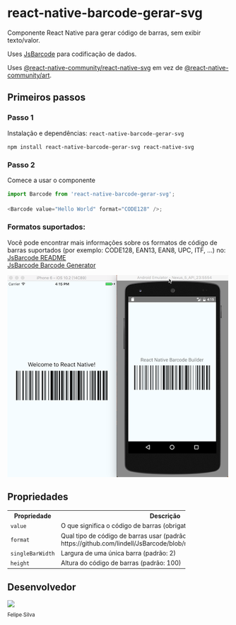 # react-native-barcode-gerar-svg

Componente React Native para gerar código de barras, sem exibir texto/valor.

Uses [JsBarcode](https://github.com/lindell/JsBarcode) para codificação de dados.

Uses [@react-native-community/react-native-svg](https://github.com/react-native-community/react-native-svg) em vez de [@react-native-community/art](https://github.com/react-native-community/art).

## Primeiros passos

### Passo 1

Instalação e dependências: `react-native-barcode-gerar-svg`

    npm install react-native-barcode-gerar-svg react-native-svg

### Passo 2

Comece a usar o componente

```javascript
import Barcode from 'react-native-barcode-gerar-svg';

<Barcode value="Hello World" format="CODE128" />;
```

### Formatos suportados:

Você pode encontrar mais informações sobre os formatos de código de barras suportados (por exemplo: CODE128, EAN13, EAN8, UPC, ITF, ...) no: 
[JsBarcode README](https://github.com/lindell/JsBarcode#supported-barcodes)  
[JsBarcode Barcode Generator](https://lindell.me/JsBarcode/generator/)

![](./images/example.png)

## Propriedades

<table style="width:80%">
  <tr>
    <th>Propriedade</th>
    <th>Descrição</th>
  </tr>
  <tr>
    <td><code>value</code></td>
    <td>O que significa o código de barras (obrigatório).</td>
  </tr>
  <tr>
    <td><code>format</code></td>
    <td>Qual tipo de código de barras usar (padrão: CODE128). https://github.com/lindell/JsBarcode/blob/master/src/barcodes/index.js</td>
  </tr>
  <tr>
    <td><code>singleBarWidth</code></td>
    <td>Largura de uma única barra (padrão: 2)</td>
  </tr>
  <tr>
    <td><code>height</code></td>
    <td>Altura do código de barras (padrão: 100)</td>
  </tr>
</table>

## Desenvolvedor

[<img src="https://avatars.githubusercontent.com/u/63815922?v=4" width=115><br><sub>Felipe Silva</sub>](https://github.com/Felipe-S-O) 